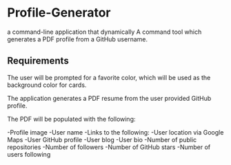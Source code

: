 # Profile-Generator
a command-line application that dynamically A command tool which generates a PDF profile from a GitHub username. 

## Requirements
The user will be prompted for a favorite color, which will be used as the background color for cards.

The application generates a PDF resume from the user provided GitHub profile.

The PDF will be populated with the following:

-Profile image
-User name
-Links to the following:
-User location via Google Maps
-User GitHub profile
-User blog
-User bio
-Number of public repositories
-Number of followers
-Number of GitHub stars
-Number of users following

